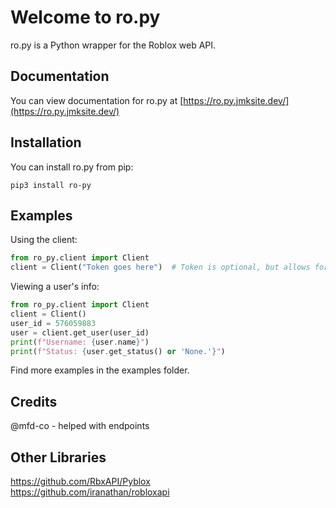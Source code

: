 # Welcome to ro.py
ro.py is a Python wrapper for the Roblox web API.
## Documentation
You can view documentation for ro.py at [https://ro.py.jmksite.dev/](https://ro.py.jmksite.dev/)

## Installation
You can install ro.py from pip:  
```
pip3 install ro-py
```

## Examples
Using the client:
```python
from ro_py.client import Client
client = Client("Token goes here")  # Token is optional, but allows for authentication!
```
Viewing a user's info:
```python
from ro_py.client import Client
client = Client()
user_id = 576059883
user = client.get_user(user_id)
print(f"Username: {user.name}")
print(f"Status: {user.get_status() or 'None.'}")
```
Find more examples in the examples folder.

## Credits
@mfd-co - helped with endpoints

## Other Libraries
https://github.com/RbxAPI/Pyblox  
https://github.com/iranathan/robloxapi  
